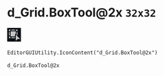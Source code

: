 # d_Grid.BoxTool@2x `32x32`
<img src="/img/d_Grid.BoxTool@2x.png" width=32 height=32>

``` CSharp
EditorGUIUtility.IconContent("d_Grid.BoxTool@2x")
```
```
d_Grid.BoxTool@2x
```
